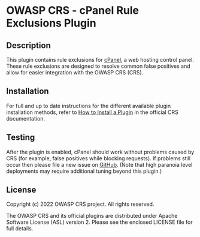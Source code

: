 # OWASP CRS - cPanel Rule Exclusions Plugin

## Description

This plugin contains rule exclusions for [cPanel](https://cpanel.net/), a web hosting control panel. These rule exclusions are designed to resolve common false positives and allow for easier integration with the OWASP CRS (CRS).

## Installation

For full and up to date instructions for the different available plugin installation methods, refer to [How to Install a Plugin](https://coreruleset.org/docs/concepts/plugins/#how-to-install-a-plugin) in the official CRS documentation.

## Testing

After the plugin is enabled, cPanel should work without problems caused by CRS (for example, false positives while blocking requests). If problems still occur then please file a new issue on [GitHub](https://github.com/coreruleset/cpanel-rule-exclusions). (Note that high paranoia level deployments may require additional tuning beyond this plugin.)

## License

Copyright (c) 2022 OWASP CRS project. All rights reserved.

The OWASP CRS and its official plugins are distributed under Apache Software License (ASL) version 2. Please see the enclosed LICENSE file for full details.
